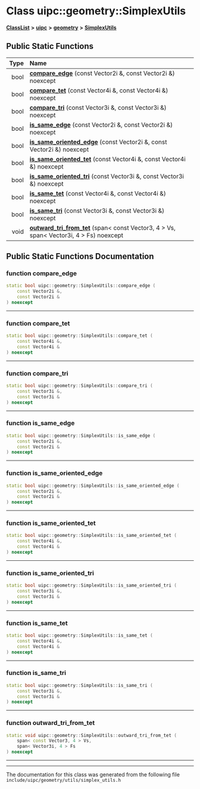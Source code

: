 

# Class uipc::geometry::SimplexUtils



[**ClassList**](annotated.md) **>** [**uipc**](namespaceuipc.md) **>** [**geometry**](namespaceuipc_1_1geometry.md) **>** [**SimplexUtils**](classuipc_1_1geometry_1_1_simplex_utils.md)












































## Public Static Functions

| Type | Name |
| ---: | :--- |
|  bool | [**compare\_edge**](#function-compare_edge) (const Vector2i &, const Vector2i &) noexcept<br> |
|  bool | [**compare\_tet**](#function-compare_tet) (const Vector4i &, const Vector4i &) noexcept<br> |
|  bool | [**compare\_tri**](#function-compare_tri) (const Vector3i &, const Vector3i &) noexcept<br> |
|  bool | [**is\_same\_edge**](#function-is_same_edge) (const Vector2i &, const Vector2i &) noexcept<br> |
|  bool | [**is\_same\_oriented\_edge**](#function-is_same_oriented_edge) (const Vector2i &, const Vector2i &) noexcept<br> |
|  bool | [**is\_same\_oriented\_tet**](#function-is_same_oriented_tet) (const Vector4i &, const Vector4i &) noexcept<br> |
|  bool | [**is\_same\_oriented\_tri**](#function-is_same_oriented_tri) (const Vector3i &, const Vector3i &) noexcept<br> |
|  bool | [**is\_same\_tet**](#function-is_same_tet) (const Vector4i &, const Vector4i &) noexcept<br> |
|  bool | [**is\_same\_tri**](#function-is_same_tri) (const Vector3i &, const Vector3i &) noexcept<br> |
|  void | [**outward\_tri\_from\_tet**](#function-outward_tri_from_tet) (span&lt; const Vector3, 4 &gt; Vs, span&lt; Vector3i, 4 &gt; Fs) noexcept<br> |


























## Public Static Functions Documentation




### function compare\_edge 

```C++
static bool uipc::geometry::SimplexUtils::compare_edge (
    const Vector2i &,
    const Vector2i &
) noexcept
```




<hr>



### function compare\_tet 

```C++
static bool uipc::geometry::SimplexUtils::compare_tet (
    const Vector4i &,
    const Vector4i &
) noexcept
```




<hr>



### function compare\_tri 

```C++
static bool uipc::geometry::SimplexUtils::compare_tri (
    const Vector3i &,
    const Vector3i &
) noexcept
```




<hr>



### function is\_same\_edge 

```C++
static bool uipc::geometry::SimplexUtils::is_same_edge (
    const Vector2i &,
    const Vector2i &
) noexcept
```




<hr>



### function is\_same\_oriented\_edge 

```C++
static bool uipc::geometry::SimplexUtils::is_same_oriented_edge (
    const Vector2i &,
    const Vector2i &
) noexcept
```




<hr>



### function is\_same\_oriented\_tet 

```C++
static bool uipc::geometry::SimplexUtils::is_same_oriented_tet (
    const Vector4i &,
    const Vector4i &
) noexcept
```




<hr>



### function is\_same\_oriented\_tri 

```C++
static bool uipc::geometry::SimplexUtils::is_same_oriented_tri (
    const Vector3i &,
    const Vector3i &
) noexcept
```




<hr>



### function is\_same\_tet 

```C++
static bool uipc::geometry::SimplexUtils::is_same_tet (
    const Vector4i &,
    const Vector4i &
) noexcept
```




<hr>



### function is\_same\_tri 

```C++
static bool uipc::geometry::SimplexUtils::is_same_tri (
    const Vector3i &,
    const Vector3i &
) noexcept
```




<hr>



### function outward\_tri\_from\_tet 

```C++
static void uipc::geometry::SimplexUtils::outward_tri_from_tet (
    span< const Vector3, 4 > Vs,
    span< Vector3i, 4 > Fs
) noexcept
```




<hr>

------------------------------
The documentation for this class was generated from the following file `include/uipc/geometry/utils/simplex_utils.h`

